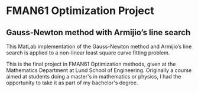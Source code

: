 # FMAN61 Optimization Project

## Gauss-Newton method with Armijio’s line search

This MatLab implementation of the Gauss-Newton method and Armijio’s line search is applied to a non-linear least square curve fitting problem.

This is the final project in FMAN61 Optimization methods, given at the Mathematics Department at Lund School of Engineering. Originally a course aimed at students doing a master's in mathematics or physics, I had the opportunity to take it as part of my bachelor's degree. 
